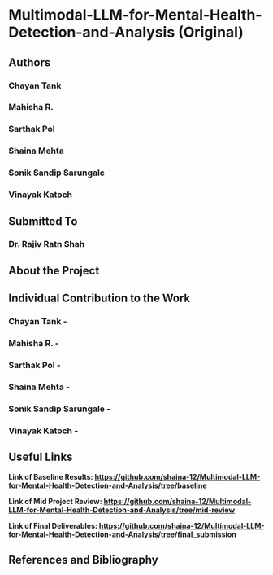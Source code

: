 # Multimodal-LLM-for-Mental-Health-Detection-and-Analysis (Original)

## Authors

### Chayan Tank
### Mahisha R.
### Sarthak Pol
### Shaina Mehta
### Sonik Sandip Sarungale
### Vinayak Katoch

## Submitted To

### Dr. Rajiv Ratn Shah

## About the Project


## Individual Contribution to the Work

### Chayan Tank -
### Mahisha R. -
### Sarthak Pol -
### Shaina Mehta -
### Sonik Sandip Sarungale -
### Vinayak Katoch -

## Useful Links

**Link of Baseline Results: https://github.com/shaina-12/Multimodal-LLM-for-Mental-Health-Detection-and-Analysis/tree/baseline**

**Link of Mid Project Review: https://github.com/shaina-12/Multimodal-LLM-for-Mental-Health-Detection-and-Analysis/tree/mid-review**

**Link of Final Deliverables: https://github.com/shaina-12/Multimodal-LLM-for-Mental-Health-Detection-and-Analysis/tree/final_submission**

## References and Bibliography
